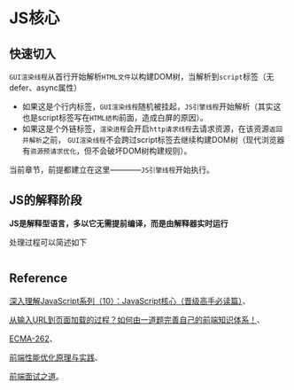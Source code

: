# JS核心

## 快速切入

`GUI渲染线程`从首行开始解析`HTML文件`以构建DOM树，当解析到`script`标签（无defer、async属性）

- 如果这是个行内标签，`GUI渲染线程`随机被挂起，`JS引擎线程`开始解析（其实这也是script标签写在`HTML结构`前面，造成白屏的原因）。
- 如果这是个外链标签，`渲染进程`会开启`http请求线程`去请求资源，在该资源`返回并解析`之前，
`GUI渲染线程`不会跨过script标签去继续构建DOM树（现代浏览器有`资源预请求优化`，但不会破坏DOM树构建规则）。

当前章节，前提都建立在这里————`JS引擎线程`开始执行。

## JS的解释阶段

**JS是解释型语言，多以它无需提前编译，而是由解释器实时运行**

处理过程可以简述如下

```md

```

## Reference

[深入理解JavaScript系列（10）：JavaScript核心（晋级高手必读篇）](https://www.cnblogs.com/TomXu/archive/2012/01/12/2308594.html)、

[从输入URL到页面加载的过程？如何由一道题完善自己的前端知识体系！](https://juejin.im/post/5aa5cb846fb9a028e25d2fb1#heading-50)、

[ECMA-262](http://dmitrysoshnikov.com/ecmascript/chapter-2-variable-object/)、

[前端性能优化原理与实践](https://juejin.im/book/5b936540f265da0a9624b04b/section/5bac3a4df265da0aa81c043c)、

[前端面试之道](https://juejin.im/book/5bdc715fe51d454e755f75ef/section/5bdc71fbf265da6128599324)。
